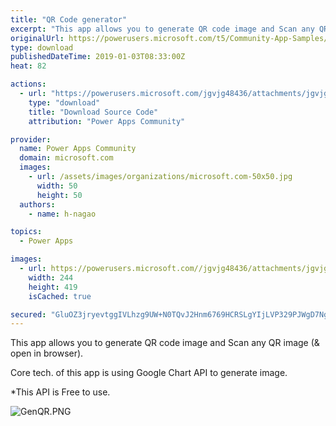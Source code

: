 ```yaml
---
title: "QR Code generator"
excerpt: "This app allows you to generate QR code image and Scan any QR image (&amp; open in browser). Core tech. of this app is using Google Chart API to generate"
originalUrl: https://powerusers.microsoft.com/t5/Community-App-Samples/QR-Code-generator/td-p/199745
type: download
publishedDateTime: 2019-01-03T08:33:00Z
heat: 82

actions:
  - url: "https://powerusers.microsoft.com/jgvjg48436/attachments/jgvjg48436/AppFeedbackGallery/74/2/SimpleQRCode.msapp"
    type: "download"
    title: "Download Source Code"
    attribution: "Power Apps Community"

provider:
  name: Power Apps Community
  domain: microsoft.com
  images:
    - url: /assets/images/organizations/microsoft.com-50x50.jpg
      width: 50
      height: 50
  authors:
    - name: h-nagao

topics:
  - Power Apps

images:
  - url: https://powerusers.microsoft.com//jgvjg48436/attachments/jgvjg48436/AppFeedbackGallery/74/1/QRGen.PNG
    width: 244
    height: 419
    isCached: true

secured: "GluOZ3jryevtggIVLhzg9UW+N0TQvJ2Hnm6769HCRSLgYIjLVP329PJWgD7NgMr31Zm4mJf0JqgN7jARF3WQYGEK2fta1GXA6/dO73qOojyCmZYnMwFwUx+mnGbhOKOpompVsoM38zmLWuKukfoMEv+IRTCW9plidwKroU7hVxjkfQtWCTsEXtpwpN3/bxjUJjYC8LTC6BG+vlej0qQMfwD9c1UXSkvfYq8i/hLq31+qr0/l+w5t8L3f69nuG3dVC4mI3ZsDYus9tVy51qflUkk/Ghhk3bny9I794e3hJU0FZoOj8LsQESG2ngWJT3FNwHk5RTlre5kXtm71UFbmIwmsQGU85TbNnFtJuuObXDI0KqKxE8MvKj63JEcgSvDMuDxgbLbjtZ4jeu0uFO0neUm1CMx/ir1CBFvIZgOwNCLs2LIerGLoN9dDZNMVpjol;fT+QZUEQyD8Ii1yRiNsztQ=="
---
```

<p>This app allows you to generate QR code image and Scan any QR image (&amp; open in browser).</p><p>Core tech. of this app is using Google Chart API to generate image.</p><p>*This API is Free to use.</p><p><span class="lia-inline-image-display-wrapper lia-image-align-inline" image-alt="GenQR.PNG" style="width: 242px;"><img src="https://powerusers.microsoft.com/t5/image/serverpage/image-id/47192iE11FD4B7CA2E664C/image-size/large?v=1.0&amp;px=999" title="GenQR.PNG" alt="GenQR.PNG" li-image-url="https://powerusers.microsoft.com/t5/image/serverpage/image-id/47192iE11FD4B7CA2E664C?v=1.0" li-image-display-id="'47192iE11FD4B7CA2E664C'" li-message-uid="'199745'" li-messages-message-image="true" li-bindable="" class="lia-media-image" tabindex="0" li-bypass-lightbox-when-linked="true" li-use-hover-links="false"></span></p>

